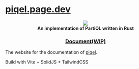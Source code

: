 # [piqel.page.dev](https://piqel.page.dev)

<div align="center">
  <div>
    <img src="https://user-images.githubusercontent.com/14998939/186228115-5cdbfd02-a75c-4f25-9876-771855a448d6.png"></img>
  </div>
  <strong>An implementation of PartiQL written in Rust</strong>
  <h3>
    <a href="https://piqel.page.app">Document(WIP)</a>
  </h3>
</div>


The website for the documentation of [piqel](https://github.com/fuyutarow/piqel).


Build with Vite + SolidJS + TailwindCSS

